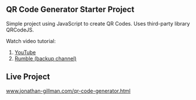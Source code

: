 ## QR Code Generator Starter Project

Simple project using JavaScript to create QR Codes. Uses third-party library QRCodeJS.

Watch video tutorial:
1. [YouTube](https://youtu.be/kQnvW1ywpNU)
2. [Rumble (backup channel)](https://rumble.com/v5o0xbw-how-to-create-qr-code-generator-web-app-javascript-tutorial-html-css-javasc.html)

## Live Project
www.jonathan-gillman.com/qr-code-generator.html